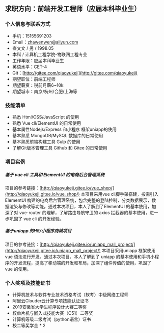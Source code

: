 ## 求职方向：前端开发工程师（应届本科毕业生）

### 个人信息与联系方式

- 手机：15155691203
- Email：zhawenwen@aliyun.com
 - 查文文 / 男 / 1998.05
 - 本科 / 计算机工程学院-物联网工程专业 
 - 工作年限：应届本科毕业生
 - 英语水平：CET-4
 - Git：[http://gitee.com/qiaoyukeji](http://gitee.com/qiaoyukeji)
 - 期望职位：前端工程师
 - 期望薪资：税前月薪6~10k
 - 期望城市：南京/杭州/合肥/上海等
### 技能清单

- 熟悉 Html/CSS/JavaScript 的使用
- 熟悉 Vue cli/ElementUI 的日常使用
- 基本属性Nodejs/Express 和小程序 框架uniapp的使用
- 基本熟悉 MongoDB/MySQL 数据库的日常使用
- 基本熟悉前端构建工具 Gulp 的使用
- 了解Git版本管理工具 Github 和 Gitee 的日常使用

### 项目实例

##### 基于 vue cli 工具和 ElementUI 的电商后台管理系统

项目的参考链接：[http://qiaoyukeji.gitee.io/vue_shop/](http://qiaoyukeji.gitee.io/vue_shop/)
本项目采用vue cli脚手架搭建，按需引入ElementUI 构建的电商后台管理系统，包含完整的登陆控制，分类数据展示，数据渲染与修改等功能。通过本次项目，本人了解到了ElementUI 的基本使用，加深了对 vue-router 的理解，了解路由导航守卫的 axios 拦截器的基本使用，进一步巩固了 vue cli 的开发经验。

##### 基于uniapp 的H5/小程序商城项目

项目的参考链接：[http://qiaoyukeji.gitee.io/uniapp_mall_project/](http://qiaoyukeji.gitee.io/uniapp_mall_project/)
本项目采用uniapp 框架使用vue 语法进行开发。通过本次项目，本人了解到了 uniapp 的基本使用和手机小程序的开发流程，提高了移动端的开发和布局，加深了组件传值的使用，巩固了 vue 的使用。

### 个人奖项及技能证书
- 计算机技术与软件专业技术资格考试（软考）中级网络工程师
- 阿里云Clouder云计算专项技能认证证书
- 2019安徽省大学生程序设计大赛二等奖
- 校单片机与嵌入式技能大赛（C51）二等奖
- 计算机等级二级考试（python语言）证书
- 校二等奖学金 * 2
